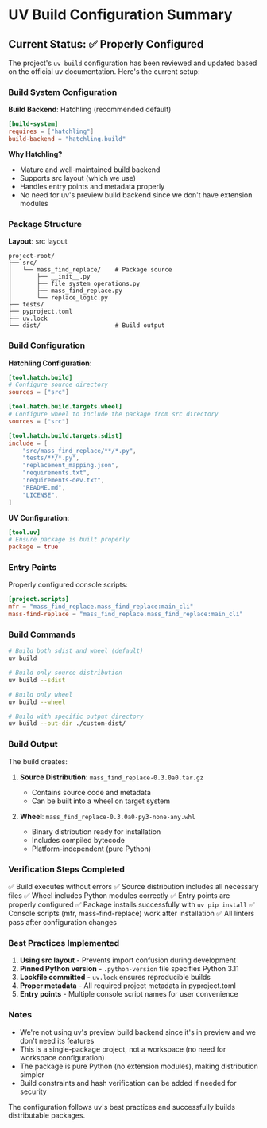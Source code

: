 # UV Build Configuration Summary

## Current Status: ✅ Properly Configured

The project's `uv build` configuration has been reviewed and updated based on the official uv documentation. Here's the current setup:

### Build System Configuration

**Build Backend**: Hatchling (recommended default)
```toml
[build-system]
requires = ["hatchling"]
build-backend = "hatchling.build"
```

**Why Hatchling?**
- Mature and well-maintained build backend
- Supports src layout (which we use)
- Handles entry points and metadata properly
- No need for uv's preview build backend since we don't have extension modules

### Package Structure

**Layout**: src layout
```
project-root/
├── src/
│   └── mass_find_replace/    # Package source
│       ├── __init__.py
│       ├── file_system_operations.py
│       ├── mass_find_replace.py
│       └── replace_logic.py
├── tests/
├── pyproject.toml
├── uv.lock
└── dist/                     # Build output
```

### Build Configuration

**Hatchling Configuration**:
```toml
[tool.hatch.build]
# Configure source directory
sources = ["src"]

[tool.hatch.build.targets.wheel]
# Configure wheel to include the package from src directory
sources = ["src"]

[tool.hatch.build.targets.sdist]
include = [
    "src/mass_find_replace/**/*.py",
    "tests/**/*.py",
    "replacement_mapping.json",
    "requirements.txt",
    "requirements-dev.txt",
    "README.md",
    "LICENSE",
]
```

**UV Configuration**:
```toml
[tool.uv]
# Ensure package is built properly
package = true
```

### Entry Points

Properly configured console scripts:
```toml
[project.scripts]
mfr = "mass_find_replace.mass_find_replace:main_cli"
mass-find-replace = "mass_find_replace.mass_find_replace:main_cli"
```

### Build Commands

```bash
# Build both sdist and wheel (default)
uv build

# Build only source distribution
uv build --sdist

# Build only wheel
uv build --wheel

# Build with specific output directory
uv build --out-dir ./custom-dist/
```

### Build Output

The build creates:
1. **Source Distribution**: `mass_find_replace-0.3.0a0.tar.gz`
   - Contains source code and metadata
   - Can be built into a wheel on target system

2. **Wheel**: `mass_find_replace-0.3.0a0-py3-none-any.whl`
   - Binary distribution ready for installation
   - Includes compiled bytecode
   - Platform-independent (pure Python)

### Verification Steps Completed

✅ Build executes without errors
✅ Source distribution includes all necessary files
✅ Wheel includes Python modules correctly
✅ Entry points are properly configured
✅ Package installs successfully with `uv pip install`
✅ Console scripts (mfr, mass-find-replace) work after installation
✅ All linters pass after configuration changes

### Best Practices Implemented

1. **Using src layout** - Prevents import confusion during development
2. **Pinned Python version** - `.python-version` file specifies Python 3.11
3. **Lockfile committed** - `uv.lock` ensures reproducible builds
4. **Proper metadata** - All required project metadata in pyproject.toml
5. **Entry points** - Multiple console script names for user convenience

### Notes

- We're not using uv's preview build backend since it's in preview and we don't need its features
- This is a single-package project, not a workspace (no need for workspace configuration)
- The package is pure Python (no extension modules), making distribution simpler
- Build constraints and hash verification can be added if needed for security

The configuration follows uv's best practices and successfully builds distributable packages.
